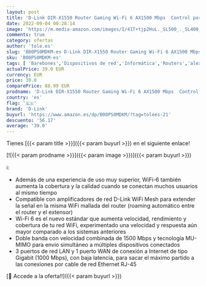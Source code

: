 ```yaml
---
layout: post
title: 'D-Link DIR-X1550 Router Gaming Wi-Fi 6 AX1500 Mbps  Control por Voz Alexa  Google Home  Seguridad WiFi WPA3  MU-MIMO  Dual-Band  Triple VLAN para operadores Fibra  3 LAN Gigabit  1 WAN Gigabit  Negro'
date: 2022-09-04 00:28:14
image: 'https://m.media-amazon.com/images/I/41T+tjp2HuL._SL500_._SL400_.jpg'
comments: true
category: ofertas
author: 'tole.es'
slug: 'B00PS0MDKM-es D-Link DIR-X1550 Router Gaming Wi-Fi 6 AX1500 Mbps Control...'
sku: 'B00PS0MDKM-es'
tags: [ 'Barebones','Dispositivos de red','Informática','Routers','alexa','d-link','google','home','🇪🇸', ]
actualPrice: 39.0 EUR
currency: EUR
price: 39.0
comparePrice: 88.99 EUR
prodname: 'D-Link DIR-X1550 Router Gaming Wi-Fi 6 AX1500 Mbps  Control por Voz Alexa  Google Home  Seguridad WiFi WPA3  MU-MIMO  Dual-Band  Triple VLAN para operadores Fibra  3 LAN Gigabit  1 WAN Gigabit  Negro'
country: 'es'
flag: '🇪🇸'
brand: 'D-Link'
buyurl: 'https://www.amazon.es/dp/B00PS0MDKM/?tag=tolees-21'
descuento: '56.17'
average: '39.0'
---
```


Tienes [{{< param title >}}]({{< param buyurl >}}) en el siguiente enlace!

[![{{< param prodname >}}]({{< param image >}})]({{< param buyurl >}})

ℹ️:

- Además de una experiencia de uso muy superior, WiFi-6 también aumenta la cobertura y la calidad cuando se conectan muchos usuarios al mismo tiempo
- Compatible con amplificadores de red D-Link WiFi Mesh para extender la señal en la misma WiFi mallada del router (roaming automático entre el router y el extensor)
- Wi-Fi 6 es el nuevo estándar que aumenta velocidad, rendimiento y cobertura de tu red WiFi, experimentado una velocidad y respuesta aún mayor comparado a los sistemas anteriores
- Doble banda con velocidad combinada de 1500 Mbps y tecnología MU-MIMO para envio simultáneo a múltiples dispositivos conectados
- 3 puertos de red LAN y 1 puerto WAN de conexión a Internet de tipo Gigabit (1000 Mbps), con baja latencia, para sacar el máximo partido a las conexiones por cable de red Ethernet RJ-45

[🛒 Accede a la oferta!!]({{< param buyurl >}})
